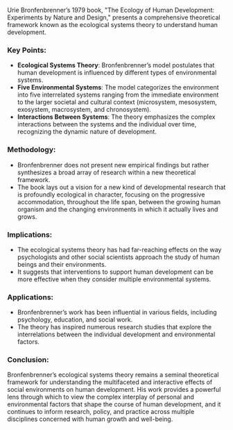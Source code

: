 Urie Bronfenbrenner’s 1979 book, "The Ecology of Human Development: Experiments by Nature and Design," presents a comprehensive theoretical framework known as the ecological systems theory to understand human development.

### Key Points:
- **Ecological Systems Theory**: Bronfenbrenner’s model postulates that human development is influenced by different types of environmental systems.
- **Five Environmental Systems**: The model categorizes the environment into five interrelated systems ranging from the immediate environment to the larger societal and cultural context (microsystem, mesosystem, exosystem, macrosystem, and chronosystem).
- **Interactions Between Systems**: The theory emphasizes the complex interactions between the systems and the individual over time, recognizing the dynamic nature of development.

### Methodology:
- Bronfenbrenner does not present new empirical findings but rather synthesizes a broad array of research within a new theoretical framework.
- The book lays out a vision for a new kind of developmental research that is profoundly ecological in character, focusing on the progressive accommodation, throughout the life span, between the growing human organism and the changing environments in which it actually lives and grows.

### Implications:
- The ecological systems theory has had far-reaching effects on the way psychologists and other social scientists approach the study of human beings and their environments.
- It suggests that interventions to support human development can be more effective when they consider multiple environmental systems.

### Applications:
- Bronfenbrenner’s work has been influential in various fields, including psychology, education, and social work.
- The theory has inspired numerous research studies that explore the interrelations between the individual development and environmental factors.

### Conclusion:
Bronfenbrenner’s ecological systems theory remains a seminal theoretical framework for understanding the multifaceted and interactive effects of social environments on human development. His work provides a powerful lens through which to view the complex interplay of personal and environmental factors that shape the course of human development, and it continues to inform research, policy, and practice across multiple disciplines concerned with human growth and well-being.